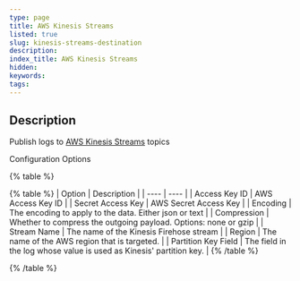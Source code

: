 ```yaml
---
type: page
title: AWS Kinesis Streams
listed: true
slug: kinesis-streams-destination
description: 
index_title: AWS Kinesis Streams
hidden: 
keywords: 
tags: 
---
```



## Description

Publish logs to [AWS Kinesis Streams](https://aws.amazon.com/kinesis/data-streams) topics

Configuration Options

{% table %}

{% table %}
| Option | Description | 
| ---- | ---- | 
| Access Key ID | AWS Access Key ID | 
| Secret Access Key | AWS Secret Access Key | 
| Encoding | The encoding to apply to the data. Either json or text | 
| Compression | Whether to compress the outgoing payload. Options: none or gzip | 
| Stream Name | The name of the Kinesis Firehose stream | 
| Region | The name of the AWS region that is targeted. | 
| Partition Key Field | The field in the log whose value is used as Kinesis' partition key. | 
{% /table %}

{% /table %}